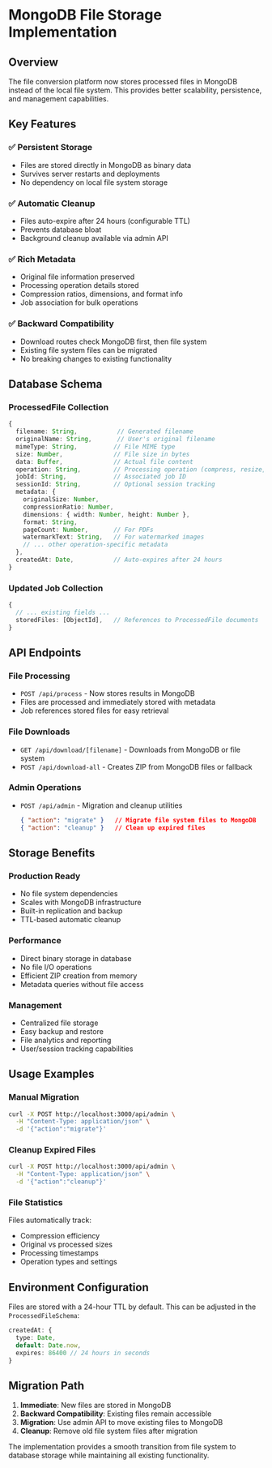 # MongoDB File Storage Implementation

## Overview

The file conversion platform now stores processed files in MongoDB instead of the local file system. This provides better scalability, persistence, and management capabilities.

## Key Features

### ✅ **Persistent Storage**
- Files are stored directly in MongoDB as binary data
- Survives server restarts and deployments
- No dependency on local file system storage

### ✅ **Automatic Cleanup**
- Files auto-expire after 24 hours (configurable TTL)
- Prevents database bloat
- Background cleanup available via admin API

### ✅ **Rich Metadata**
- Original file information preserved
- Processing operation details stored
- Compression ratios, dimensions, and format info
- Job association for bulk operations

### ✅ **Backward Compatibility**
- Download routes check MongoDB first, then file system
- Existing file system files can be migrated
- No breaking changes to existing functionality

## Database Schema

### ProcessedFile Collection
```typescript
{
  filename: String,           // Generated filename
  originalName: String,       // User's original filename
  mimeType: String,          // File MIME type
  size: Number,              // File size in bytes
  data: Buffer,              // Actual file content
  operation: String,         // Processing operation (compress, resize, etc.)
  jobId: String,             // Associated job ID
  sessionId: String,         // Optional session tracking
  metadata: {
    originalSize: Number,
    compressionRatio: Number,
    dimensions: { width: Number, height: Number },
    format: String,
    pageCount: Number,       // For PDFs
    watermarkText: String,   // For watermarked images
    // ... other operation-specific metadata
  },
  createdAt: Date,           // Auto-expires after 24 hours
}
```

### Updated Job Collection
```typescript
{
  // ... existing fields ...
  storedFiles: [ObjectId],   // References to ProcessedFile documents
}
```

## API Endpoints

### File Processing
- `POST /api/process` - Now stores results in MongoDB
- Files are processed and immediately stored with metadata
- Job references stored files for easy retrieval

### File Downloads
- `GET /api/download/[filename]` - Downloads from MongoDB or file system
- `POST /api/download-all` - Creates ZIP from MongoDB files or fallback

### Admin Operations
- `POST /api/admin` - Migration and cleanup utilities
  ```json
  { "action": "migrate" }   // Migrate file system files to MongoDB
  { "action": "cleanup" }   // Clean up expired files
  ```

## Storage Benefits

### **Production Ready**
- No file system dependencies
- Scales with MongoDB infrastructure
- Built-in replication and backup
- TTL-based automatic cleanup

### **Performance**
- Direct binary storage in database
- No file I/O operations
- Efficient ZIP creation from memory
- Metadata queries without file access

### **Management**
- Centralized file storage
- Easy backup and restore
- File analytics and reporting
- User/session tracking capabilities

## Usage Examples

### Manual Migration
```bash
curl -X POST http://localhost:3000/api/admin \
  -H "Content-Type: application/json" \
  -d '{"action":"migrate"}'
```

### Cleanup Expired Files
```bash
curl -X POST http://localhost:3000/api/admin \
  -H "Content-Type: application/json" \
  -d '{"action":"cleanup"}'
```

### File Statistics
Files automatically track:
- Compression efficiency
- Original vs processed sizes
- Processing timestamps
- Operation types and settings

## Environment Configuration

Files are stored with a 24-hour TTL by default. This can be adjusted in the `ProcessedFileSchema`:

```typescript
createdAt: {
  type: Date,
  default: Date.now,
  expires: 86400 // 24 hours in seconds
}
```

## Migration Path

1. **Immediate**: New files are stored in MongoDB
2. **Backward Compatibility**: Existing files remain accessible
3. **Migration**: Use admin API to move existing files to MongoDB
4. **Cleanup**: Remove old file system files after migration

The implementation provides a smooth transition from file system to database storage while maintaining all existing functionality.
